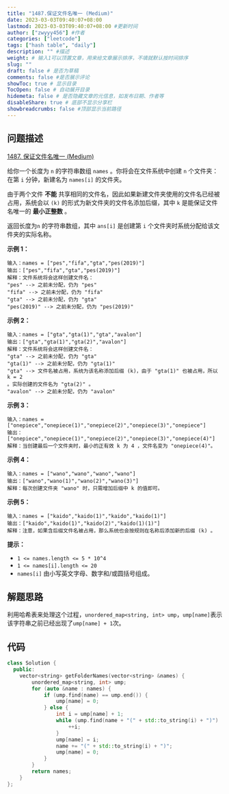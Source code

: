 ```yaml
---
title: "1487.保证文件名唯一 (Medium)"
date: 2023-03-03T09:40:07+08:00
lastmod: 2023-03-03T09:40:07+08:00 #更新时间
author: ["zwyyy456"] #作者
categories: ["leetcode"]
tags: ["hash table", "daily"]
description: "" #描述
weight: # 输入1可以顶置文章，用来给文章展示排序，不填就默认按时间排序
slug: ""
draft: false # 是否为草稿
comments: false #是否展示评论
showToc: true # 显示目录
TocOpen: false # 自动展开目录
hidemeta: false # 是否隐藏文章的元信息，如发布日期、作者等
disableShare: true # 底部不显示分享栏
showbreadcrumbs: false #顶部显示当前路径
---
```

## 问题描述
[1487. 保证文件名唯一 (Medium)](https://leetcode.cn/problems/making-file-names-unique/)

给你一个长度为 `n` 的字符串数组 `names` 。你将会在文件系统中创建 `n` 个文件夹：在第 `i`
分钟，新建名为 `names[i]` 的文件夹。

由于两个文件 **不能** 共享相同的文件名，因此如果新建文件夹使用的文件名已经被占用，系统会以 `(k)`
的形式为新文件夹的文件名添加后缀，其中 `k` 是能保证文件名唯一的 **最小正整数** 。

返回长度为`n` 的字符串数组，其中 `ans[i]` 是创建第 `i` 个文件夹时系统分配给该文件夹的实际名称。

**示例 1：**

```
输入：names = ["pes","fifa","gta","pes(2019)"]
输出：["pes","fifa","gta","pes(2019)"]
解释：文件系统将会这样创建文件名：
"pes" --> 之前未分配，仍为 "pes"
"fifa" --> 之前未分配，仍为 "fifa"
"gta" --> 之前未分配，仍为 "gta"
"pes(2019)" --> 之前未分配，仍为 "pes(2019)"

```

**示例 2：**

```
输入：names = ["gta","gta(1)","gta","avalon"]
输出：["gta","gta(1)","gta(2)","avalon"]
解释：文件系统将会这样创建文件名：
"gta" --> 之前未分配，仍为 "gta"
"gta(1)" --> 之前未分配，仍为 "gta(1)"
"gta" --> 文件名被占用，系统为该名称添加后缀 (k)，由于 "gta(1)" 也被占用，所以 k = 2
。实际创建的文件名为 "gta(2)" 。
"avalon" --> 之前未分配，仍为 "avalon"

```

**示例 3：**

```
输入：names =
["onepiece","onepiece(1)","onepiece(2)","onepiece(3)","onepiece"]
输出：["onepiece","onepiece(1)","onepiece(2)","onepiece(3)","onepiece(4)"]
解释：当创建最后一个文件夹时，最小的正有效 k 为 4 ，文件名变为 "onepiece(4)"。

```

**示例 4：**

```
输入：names = ["wano","wano","wano","wano"]
输出：["wano","wano(1)","wano(2)","wano(3)"]
解释：每次创建文件夹 "wano" 时，只需增加后缀中 k 的值即可。
```

**示例 5：**

```
输入：names = ["kaido","kaido(1)","kaido","kaido(1)"]
输出：["kaido","kaido(1)","kaido(2)","kaido(1)(1)"]
解释：注意，如果含后缀文件名被占用，那么系统也会按规则在名称后添加新的后缀 (k) 。

```

**提示：**

- `1 <= names.length <= 5 * 10^4`
- `1 <= names[i].length <= 20`
- `names[i]` 由小写英文字母、数字和/或圆括号组成。

## 解题思路
利用哈希表来处理这个过程，`unordered_map<string, int> ump`，`ump[name]`表示该字符串之前已经出现了`ump[name] + 1`次。

## 代码
```cpp
class Solution {
  public:
    vector<string> getFolderNames(vector<string> &names) {
        unordered_map<string, int> ump;
        for (auto &name : names) {
            if (ump.find(name) == ump.end()) {
                ump[name] = 0;
            } else {
                int i = ump[name] + 1;
                while (ump.find(name + "(" + std::to_string(i) + ")") != ump.end()) {
                    ++i;
                }
                ump[name] = i;
                name += "(" + std::to_string(i) + ")";
                ump[name] = 0;
            }
        }
        return names;
    }
};
```